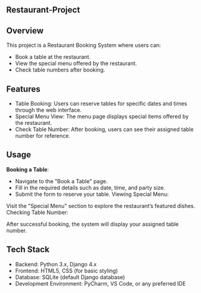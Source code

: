 ## Restaurant-Project

## Overview
This project is a Restaurant Booking System where users can:
* Book a table at the restaurant.
* View the special menu offered by the restaurant.
* Check table numbers after booking.


## Features
* Table Booking: Users can reserve tables for specific dates and times through the web interface.
* Special Menu View: The menu page displays special items offered by the restaurant.
* Check Table Number: After booking, users can see their assigned table number for reference.


## Usage
**Booking a Table**:
* Navigate to the "Book a Table" page.
* Fill in the required details such as date, time, and party size.
* Submit the form to reserve your table.
Viewing Special Menu:

Visit the "Special Menu" section to explore the restaurant’s featured dishes.
Checking Table Number:

After successful booking, the system will display your assigned table number.



## Tech Stack
* Backend: Python 3.x, Django 4.x
* Frontend: HTML5, CSS (for basic styling)
* Database: SQLite (default Django database)
* Development Environment: PyCharm, VS Code, or any preferred IDE

